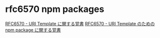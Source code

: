 # rfc6570 npm packages

[RFC6570 - URI Template に関する覚書](https://gist.github.com/bouzuya/e8523479faf52f7b5be736af4e496bdd)
[RFC6570 - URI Template のための npm package に関する覚書](https://gist.github.com/bouzuya/b60bc84b6506d68ac75e6fe67f4d14fd)

